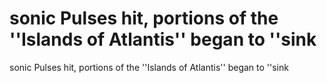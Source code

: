 # sonic Pulses hit, portions of the ''Islands of Atlantis'' began to ''sink

sonic Pulses hit, portions of the ''Islands of Atlantis'' began to ''sink